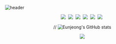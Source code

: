 ![header](https://capsule-render.vercel.app/api?type=venom&color=auto&height=250&section=header&text=Sohyun's%20GitHub&fontSize=70&animation=scaleIn)

<div align='center'>
  
  
  <p align="center"> 
    <img src="https://img.shields.io/badge/Python-3766AB?style=flat-square&logo=Python&logoColor=white"/></a>&nbsp 
    <img src="https://img.shields.io/badge/r-276DC3?style=flat-square&logo=r&logoColor=white"/></a>&nbsp  
    <img src="https://img.shields.io/badge/pytorch-EE4C2C?style=flat-square&logo=pytorch&logoColor=white"/></a>&nbsp
    <img src="https://img.shields.io/badge/tableau-E97627?style=flat-square&logo=tableau&logoColor=white"/></a>&nbsp
    <img src="https://img.shields.io/badge/qgis-589632?style=flat-square&logo=qgis&logoColor=white"/></a>&nbsp
    <img src="https://img.shields.io/badge/c-A8B9CC?style=flat-square&logo=c&logoColor=white"/></a>&nbsp
  </p>

// ![Eunjeong's GitHub stats](https://github-readme-stats.vercel.app/api?username=eunjeong09&show_icons=true)

  <a href="https://solearn.tistory.com/"><img src="https://img.shields.io/badge/tistory-000000?style=flat-square&logo=tistory&logoColor=white"/></a>

</div>
